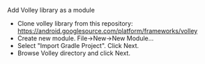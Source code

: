 Add Volley library as a module
- Clone volley library from this repository: https://android.googlesource.com/platform/frameworks/volley
- Create new module. File->New->New Module...
- Select "Import Gradle Project". Click Next.
- Browse Volley directory and click Next.
